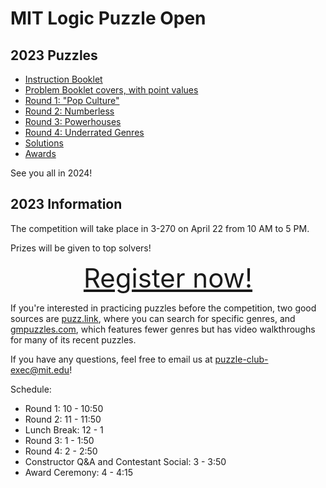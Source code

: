 # MIT Logic Puzzle Open

<!-- ## Archives

- [2023 MIT Logic Puzzle Open](2023/index.html) -->

## 2023 Puzzles

- [Instruction Booklet](instructions.pdf)
- [Problem Booklet covers, with point values](points.pdf)
- [Round 1: "Pop Culture"](round1.pdf)
- [Round 2: Numberless](round2.pdf)
- [Round 3: Powerhouses](round3.pdf)
- [Round 4: Underrated Genres](round4.pdf)
- [Solutions](solutions.pdf)
- [Awards](awards.pdf)

See you all in 2024!

## 2023 Information

The competition will take place in 3-270 on April 22 from 10 AM to 5 PM.

Prizes will be given to top solvers!

<div style="font-size: 3em; text-align: center;">
<a href="https://forms.gle/dxvCa7d85RZKKRKC7">Register now!</a>
</div>

If you're interested in practicing puzzles before the competition, two good sources are [puzz.link](https://puzz.link/), where you can search for specific genres, and [gmpuzzles.com](https://www.gmpuzzles.com/blog/), which features fewer genres but has video walkthroughs for many of its recent puzzles.

If you have any questions, feel free to email us at puzzle-club-exec@mit.edu!

Schedule:

- Round 1: 10 - 10:50
- Round 2: 11 - 11:50
- Lunch Break: 12 - 1
- Round 3: 1 - 1:50
- Round 4: 2 - 2:50
- Constructor Q&A and Contestant Social: 3 - 3:50
- Award Ceremony: 4 - 4:15

